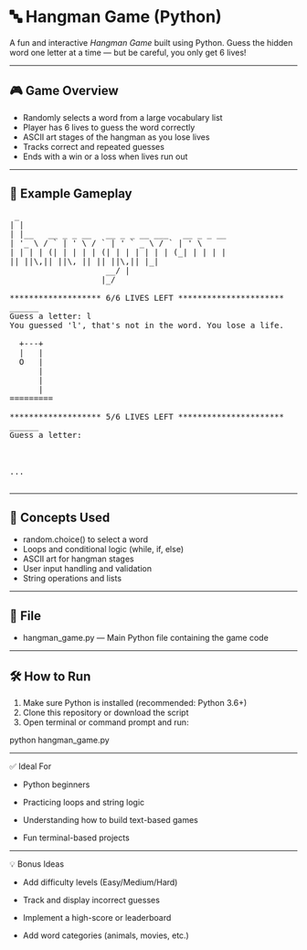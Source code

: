 # 🔤 Hangman Game (Python)

A fun and interactive *Hangman Game* built using Python. Guess the hidden word one letter at a time — but be careful, you only get 6 lives!

---

## 🎮 Game Overview

- Randomly selects a word from a large vocabulary list
- Player has 6 lives to guess the word correctly
- ASCII art stages of the hangman as you lose lives
- Tracks correct and repeated guesses
- Ends with a win or a loss when lives run out

---

## 🧪 Example Gameplay

<pre>
 _                                             
| |                                            
| |__   __ _ _ __   __ _ _ __ ___   __ _ _ __  
| '_ \ / ` | ' \ / ` | ' ` _ \ / ` | ' \ 
| | | | (| | | | | (| | | | | | | (_| | | | |
|| ||\,|| ||\, || || ||\,|| |_|
                    __/ |                      
                   |_/    

******************* 6/6 LIVES LEFT **********************
______
Guess a letter: l
You guessed 'l', that's not in the word. You lose a life.

  +---+
  |   |
  O   |
      |
      |
      |
=========

******************* 5/6 LIVES LEFT **********************
______
Guess a letter: 



...

</pre>
---

## 🧠 Concepts Used

- random.choice() to select a word
- Loops and conditional logic (while, if, else)
- ASCII art for hangman stages
- User input handling and validation
- String operations and lists

---

## 📁 File

- hangman_game.py — Main Python file containing the game code

---

## 🛠 How to Run

1. Make sure Python is installed (recommended: Python 3.6+)
2. Clone this repository or download the script
3. Open terminal or command prompt and run:


python hangman_game.py

---

✅ Ideal For

- Python beginners

- Practicing loops and string logic

- Understanding how to build text-based games

- Fun terminal-based projects

---

💡 Bonus Ideas

- Add difficulty levels (Easy/Medium/Hard)

- Track and display incorrect guesses

- Implement a high-score or leaderboard

- Add word categories (animals, movies, etc.)
